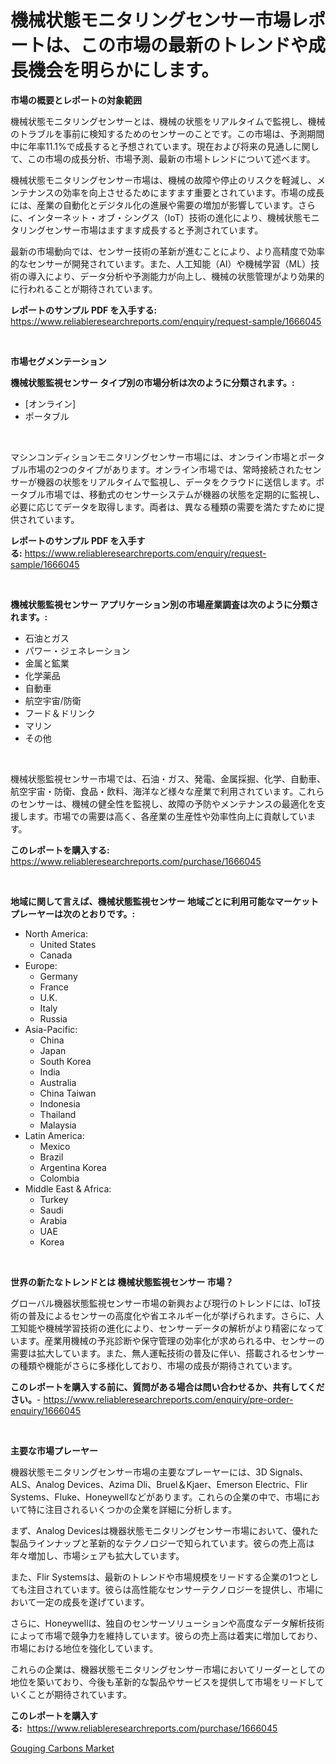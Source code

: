 <p><h1>機械状態モニタリングセンサー市場レポートは、この市場の最新のトレンドや成長機会を明らかにします。</h1></p><p><strong>市場の概要とレポートの対象範囲</strong></p>
<p><p>機械状態モニタリングセンサーとは、機械の状態をリアルタイムで監視し、機械のトラブルを事前に検知するためのセンサーのことです。この市場は、予測期間中に年率11.1%で成長すると予想されています。現在および将来の見通しに関して、この市場の成長分析、市場予測、最新の市場トレンドについて述べます。</p><p>機械状態モニタリングセンサー市場は、機械の故障や停止のリスクを軽減し、メンテナンスの効率を向上させるためにますます重要とされています。市場の成長には、産業の自動化とデジタル化の進展や需要の増加が影響しています。さらに、インターネット・オブ・シングス（IoT）技術の進化により、機械状態モニタリングセンサー市場はますます成長すると予測されています。</p><p>最新の市場動向では、センサー技術の革新が進むことにより、より高精度で効率的なセンサーが開発されています。また、人工知能（AI）や機械学習（ML）技術の導入により、データ分析や予測能力が向上し、機械の状態管理がより効果的に行われることが期待されています。</p></p>
<p><strong>レポートのサンプル PDF を入手する:</strong> <a href="https://www.reliableresearchreports.com/enquiry/request-sample/1666045">https://www.reliableresearchreports.com/enquiry/request-sample/1666045</a></p>
<p>&nbsp;</p>
<p><strong>市場セグメンテーション</strong></p>
<p><strong>機械状態監視センサー タイプ別の市場分析は次のように分類されます。:</strong></p>
<p><ul><li>[オンライン]</li><li>ポータブル</li></ul></p>
<p>&nbsp;</p>
<p><p>マシンコンディションモニタリングセンサー市場には、オンライン市場とポータブル市場の2つのタイプがあります。オンライン市場では、常時接続されたセンサーが機器の状態をリアルタイムで監視し、データをクラウドに送信します。ポータブル市場では、移動式のセンサーシステムが機器の状態を定期的に監視し、必要に応じてデータを取得します。両者は、異なる種類の需要を満たすために提供されています。</p></p>
<p><strong>レポートのサンプル PDF を入手する:</strong>&nbsp;<a href="https://www.reliableresearchreports.com/enquiry/request-sample/1666045">https://www.reliableresearchreports.com/enquiry/request-sample/1666045</a></p>
<p>&nbsp;</p>
<p><strong> 機械状態監視センサー アプリケーション別の市場産業調査は次のように分類されます。:</strong></p>
<p><ul><li>石油とガス</li><li>パワー・ジェネレーション</li><li>金属と鉱業</li><li>化学薬品</li><li>自動車</li><li>航空宇宙/防衛</li><li>フード＆ドリンク</li><li>マリン</li><li>その他</li></ul></p>
<p>&nbsp;</p>
<p><p>機械状態監視センサー市場では、石油・ガス、発電、金属採掘、化学、自動車、航空宇宙・防衛、食品・飲料、海洋など様々な産業で利用されています。これらのセンサーは、機械の健全性を監視し、故障の予防やメンテナンスの最適化を支援します。市場での需要は高く、各産業の生産性や効率性向上に貢献しています。</p></p>
<p><strong>このレポートを購入する:</strong>&nbsp; <a href="https://www.reliableresearchreports.com/purchase/1666045">https://www.reliableresearchreports.com/purchase/1666045</a></p>
<p>&nbsp;</p>
<p><strong>地域に関して言えば、機械状態監視センサー 地域ごとに利用可能なマーケットプレーヤーは次のとおりです。:</strong></p>
<p><ul>
    <li>
        North America:
        <ul>
            <li>United States</li>
            <li>Canada</li>
        </ul>
    </li>
    <li>
        Europe:
        <ul>
            <li>Germany</li>
            <li>France</li>
            <li>U.K.</li>
            <li>Italy</li>
            <li>Russia</li>
        </ul>
    </li>
    <li>
        Asia-Pacific:
        <ul>
            <li>China</li>
            <li>Japan</li>
            <li>South Korea</li>
            <li>India</li>
            <li>Australia</li>
            <li>China Taiwan</li>
            <li>Indonesia</li>
            <li>Thailand</li>
            <li>Malaysia</li>
        </ul>
    </li>
    <li>
        Latin America:
        <ul>
            <li>Mexico</li>
            <li>Brazil</li>
            <li>Argentina Korea</li>
            <li>Colombia</li>
        </ul>
    </li>
    <li>
        Middle East & Africa:
        <ul>
            <li>Turkey</li>
            <li>Saudi</li>
            <li>Arabia</li>
            <li>UAE</li>
            <li>Korea</li>
        </ul>
    </li>
    </ul></p>
<p>&nbsp;</p>
<p><strong>世界の新たなトレンドとは 機械状態監視センサー 市場？</strong></p>
<p><p>グローバル機器状態監視センサー市場の新興および現行のトレンドには、IoT技術の普及によるセンサーの高度化や省エネルギー化が挙げられます。さらに、人工知能や機械学習技術の進化により、センサーデータの解析がより精密になっています。産業用機械の予兆診断や保守管理の効率化が求められる中、センサーの需要は拡大しています。また、無人運転技術の普及に伴い、搭載されるセンサーの種類や機能がさらに多様化しており、市場の成長が期待されています。</p></p>
<p><strong>このレポートを購入する前に、質問がある場合は問い合わせるか、共有してください。</strong>- <a href="https://www.reliableresearchreports.com/enquiry/pre-order-enquiry/1666045">https://www.reliableresearchreports.com/enquiry/pre-order-enquiry/1666045</a></p>
<p>&nbsp;</p>
<p><strong>主要な市場プレーヤー</strong></p>
<p><p>機器状態モニタリングセンサー市場の主要なプレーヤーには、3D Signals、ALS、Analog Devices、Azima Dli、Bruel＆Kjaer、Emerson Electric、Flir Systems、Fluke、Honeywellなどがあります。これらの企業の中で、市場において特に注目されるいくつかの企業を詳細に分析します。</p><p>まず、Analog Devicesは機器状態モニタリングセンサー市場において、優れた製品ラインナップと革新的なテクノロジーで知られています。彼らの売上高は年々増加し、市場シェアも拡大しています。</p><p>また、Flir Systemsは、最新のトレンドや市場規模をリードする企業の1つとしても注目されています。彼らは高性能なセンサーテクノロジーを提供し、市場において一定の成長を遂げています。</p><p>さらに、Honeywellは、独自のセンサーソリューションや高度なデータ解析技術によって市場で競争力を維持しています。彼らの売上高は着実に増加しており、市場における地位を強化しています。</p><p>これらの企業は、機器状態モニタリングセンサー市場においてリーダーとしての地位を築いており、今後も革新的な製品やサービスを提供して市場をリードしていくことが期待されています。</p></p>
<p><strong>このレポートを購入する:</strong>&nbsp;&nbsp;<a href="https://www.reliableresearchreports.com/purchase/1666045">https://www.reliableresearchreports.com/purchase/1666045</a></p>
<p><p><a href="https://full-wildebeest-80b.notion.site/Gouging-Carbons-Market-Centers-on-Aspects-such-as-Market-Growth-Market-Share-Market-Opportunity-a-f9ff315d78a0422a9f4eb89a49965197">Gouging Carbons Market</a></p></p>